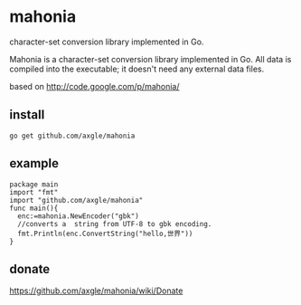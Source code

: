 mahonia
=======

character-set conversion library implemented in Go.

Mahonia is a character-set conversion library implemented in Go. All data is compiled into the executable; it doesn't
need any external data files.

based on http://code.google.com/p/mahonia/

install
-------

	go get github.com/axgle/mahonia

example
-------

	package main
	import "fmt"
	import "github.com/axgle/mahonia"
	func main(){
	  enc:=mahonia.NewEncoder("gbk")
	  //converts a  string from UTF-8 to gbk encoding.
	  fmt.Println(enc.ConvertString("hello,世界"))  
	}

donate
-------
https://github.com/axgle/mahonia/wiki/Donate
